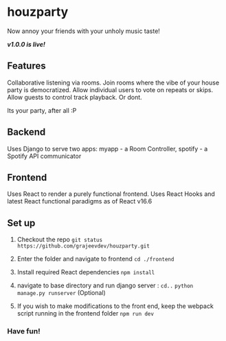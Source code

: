 # houzparty
Now annoy your friends with your unholy music taste!

***v1.0.0 is live!***

## Features
Collaborative listening via rooms. Join rooms where the vibe of your house party is democratized. 
Allow individual users to vote on repeats or skips.
Allow guests to control track playback.
Or dont.

Its your party, after all :P

## Backend

Uses Django to serve two apps: myapp - a Room Controller, spotify - a Spotify API communicator

## Frontend

Uses React to render a purely functional frontend. Uses React Hooks and latest React functional paradigms as of React v16.6

## Set up

1. Checkout the repo 
   `git status https://github.com/grajeevdev/houzparty.git`

2. Enter the folder and navigate to frontend
    `cd ./frontend`

3. Install required React dependencies
    `npm install`

4. navigate to base directory and run django server :
    `cd..`
    `python manage.py runserver`
(Optional)

5. If you wish to make modifications to the front end, keep the webpack script running in the frontend folder
    `npm run dev` 
    
    
### Have fun!
